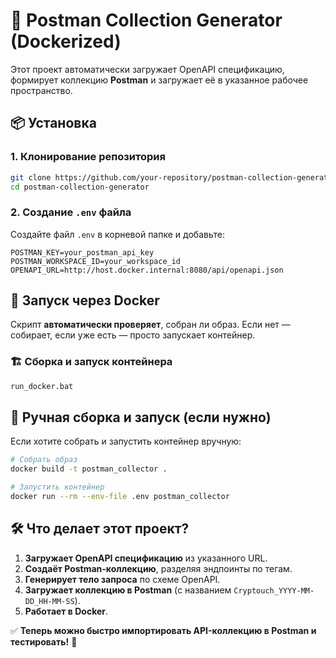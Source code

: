 # 🚀 Postman Collection Generator (Dockerized)

Этот проект автоматически загружает OpenAPI спецификацию, формирует коллекцию **Postman** и загружает её в указанное рабочее пространство.

## 📦 Установка
### 1. Клонирование репозитория
```sh
git clone https://github.com/your-repository/postman-collection-generator.git
cd postman-collection-generator
```

### 2. Создание `.env` файла
Создайте файл `.env` в корневой папке и добавьте:
```
POSTMAN_KEY=your_postman_api_key
POSTMAN_WORKSPACE_ID=your_workspace_id
OPENAPI_URL=http://host.docker.internal:8080/api/openapi.json
```

## 🚀 Запуск через Docker
Скрипт **автоматически проверяет**, собран ли образ. Если нет — собирает, если уже есть — просто запускает контейнер.

### 🏗 **Сборка и запуск контейнера**
```sh
run_docker.bat
```

## 🔧 Ручная сборка и запуск (если нужно)
Если хотите собрать и запустить контейнер вручную:
```sh
# Собрать образ
docker build -t postman_collector .

# Запустить контейнер
docker run --rm --env-file .env postman_collector
```

## 🛠 Что делает этот проект?
1. **Загружает OpenAPI спецификацию** из указанного URL.
2. **Создаёт Postman-коллекцию**, разделяя эндпоинты по тегам.
3. **Генерирует тело запроса** по схеме OpenAPI.
4. **Загружает коллекцию в Postman** (с названием `Cryptouch_YYYY-MM-DD_HH-MM-SS`).
5. **Работает в Docker**.

✅ **Теперь можно быстро импортировать API-коллекцию в Postman и тестировать!** 🚀

